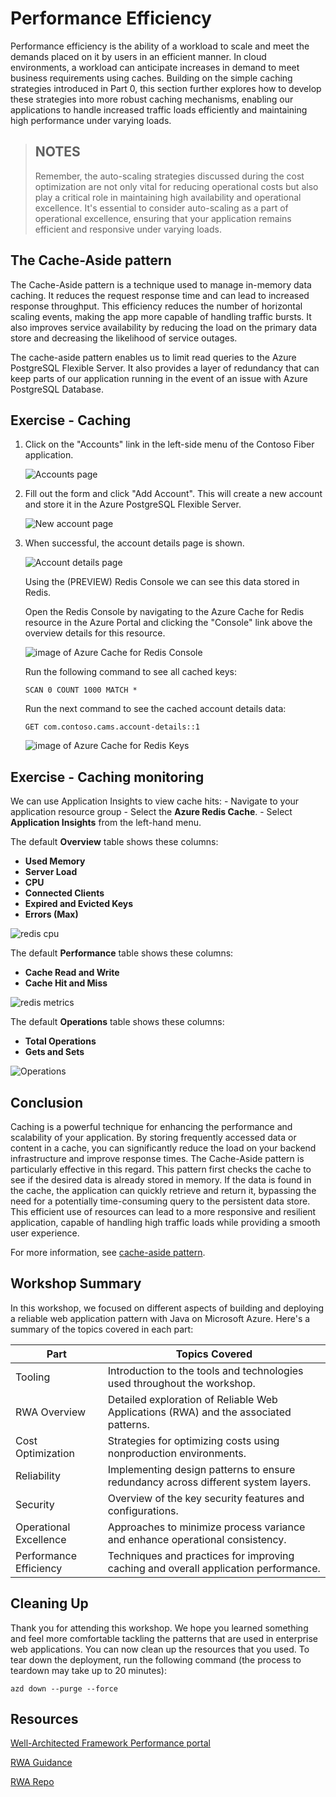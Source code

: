 # Performance Efficiency

Performance efficiency is the ability of a workload to scale and meet the demands placed on it by users in an efficient manner. In cloud environments, a workload can anticipate increases in demand to meet business requirements using caches. Building on the simple caching strategies introduced in Part 0, this section further explores how to develop these strategies into more robust caching mechanisms, enabling our applications to handle increased traffic loads efficiently and maintaining high performance under varying loads.

> ## NOTES
> Remember, the auto-scaling strategies discussed during the cost optimization are not only vital for reducing operational costs but also play a critical role in maintaining high availability and operational excellence. It's essential to consider auto-scaling as a part of operational excellence, ensuring that your application remains efficient and responsive under varying loads.

## The Cache-Aside pattern

The Cache-Aside pattern is a technique used to manage in-memory data caching. It reduces the request response time and can lead to increased response throughput. This efficiency reduces the number of horizontal scaling events, making the app more capable of handling traffic bursts. It also improves service availability by reducing the load on the primary data store and decreasing the likelihood of service outages.

The cache-aside pattern enables us to limit read queries to the Azure PostgreSQL Flexible Server. It also provides a layer of redundancy that can keep parts of our application running in the event of an issue with Azure PostgreSQL Database.

## Exercise - Caching

1. Click on the "Accounts" link in the left-side menu of the Contoso Fiber application.

    ![Accounts page](images/contoso-accounts-page.png)

1. Fill out the form and click "Add Account". This will create a new account and store it in the Azure PostgreSQL Flexible Server.

    ![New account page](images/contoso-account-new-page.png)

1. When successful, the account details page is shown.

      ![Account details page](images/contoso-account-details-page.png)

    Using the (PREVIEW) Redis Console we can see this data stored in Redis.

    Open the Redis Console by navigating to the Azure Cache for Redis resource in the Azure Portal and clicking the "Console" link above the overview details for this resource.

    ![image of Azure Cache for Redis Console](images/azure-redis-console.png)

    Run the following command to see all cached keys:

    ```
    SCAN 0 COUNT 1000 MATCH *
    ```

    Run the next command to see the cached account details data:

    ```
    GET com.contoso.cams.account-details::1 
    ```

    ![image of Azure Cache for Redis Keys](images/redis-keys.png)

## Exercise - Caching monitoring

We can use Application Insights to view cache hits:
    - Navigate to your application resource group
    - Select the **Azure Redis Cache**.
    - Select **Application Insights** from the left-hand menu.

The default **Overview** table shows these columns:

- **Used Memory**
- **Server Load**
- **CPU**
- **Connected Clients**
- **Expired and Evicted Keys**
- **Errors (Max)**

![redis cpu](images/cpu.jpg)

The default **Performance** table shows these columns:

- **Cache Read and Write**
- **Cache Hit and Miss**

![redis metrics](images/redis.jpg)

The default **Operations** table shows these columns:

- **Total Operations**
- **Gets and Sets**

![Operations](images/operations.jpg)

## Conclusion

Caching is a powerful technique for enhancing the performance and scalability of your application. By storing frequently accessed data or content in a cache, you can significantly reduce the load on your backend infrastructure and improve response times. The Cache-Aside pattern is particularly effective in this regard. This pattern first checks the cache to see if the desired data is already stored in memory. If the data is found in the cache, the application can quickly retrieve and return it, bypassing the need for a potentially time-consuming query to the persistent data store. This efficient use of resources can lead to a more responsive and resilient application, capable of handling high traffic loads while providing a smooth user experience.

For more information, see [cache-aside pattern](https://learn.microsoft.com/azure/architecture/patterns/cache-aside).

## Workshop Summary

In this workshop, we focused on different aspects of building and deploying a reliable web application pattern with Java on Microsoft Azure. Here's a summary of the topics covered in each part:

| Part | Topics Covered |
|------|----------------|
| Tooling | Introduction to the tools and technologies used throughout the workshop. |
| RWA Overview | Detailed exploration of Reliable Web Applications (RWA) and the associated patterns. |
| Cost Optimization | Strategies for optimizing costs using nonproduction environments. |
| Reliability | Implementing design patterns to ensure redundancy across different system layers. |
| Security | Overview of the key security features and configurations. |
| Operational Excellence | Approaches to minimize process variance and enhance operational consistency. |
| Performance Efficiency | Techniques and practices for improving caching and overall application performance.

## Cleaning Up

Thank you for attending this workshop.  We hope you learned something and feel more comfortable tackling the patterns that are used in enterprise web applications. You can now clean up the resources that you used.
To tear down the deployment, run the following command (the process to teardown may take up to 20 minutes):

```shell
azd down --purge --force
```

## Resources
[Well-Architected Framework Performance portal](https://learn.microsoft.com/azure/well-architected/performance-efficiency)

[RWA Guidance](https://aka.ms/eap/rwa/java/doc)

[RWA Repo](https://aka.ms/eap/rwa/java)
